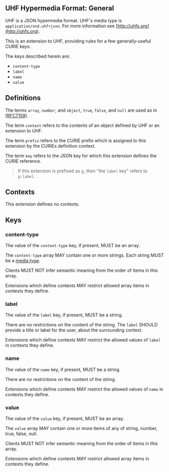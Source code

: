 ## UHF Hypermedia Format: General

UHF is a JSON hypermedia format.  UHF's media type is `application/vnd.uhf+json`.  For more information see [http://uhfs.org](http://uhfs.org).

This is an extension to UHF, providing rules for a few generally-useful CURIE keys.

The keys described herein are:

- `content-type`
- `label`
- `name`
- `value`

## Definitions

The terms `array`, `number`, and `object`, `true`, `false`, and `null` are used as in [[RFC7159]](https://tools.ietf.org/html/rfc7159).

The term `context` refers to the contents of an object defined by UHF or an extension to UHF.

The term `prefix` refers to the CURIE prefix which is assigned to this extension by the CURIEs definition context.

The term `key` refers to the JSON key for which this extension defines the CURIE reference.

> If this extension is prefixed as `g`, then "the `label` key" refers to `g:label`.

## Contexts

This extension defines no contexts.

## Keys

### content-type

The value of the `content-type` key, if present, MUST be an array.

The `content-type` array MAY contain one or more strings.  Each string MUST be a [media type](https://tools.ietf.org/html/rfc2046).

Clients MUST NOT infer semantic meaning from the order of items in this array.

Extensions which define contexts MAY restrict allowed array items in contexts they define.

### label

The value of the `label` key, if present, MUST be a string.

There are no restrictions on the content of the string.   The `label` SHOULD provide a title or label for the user, about the surrounding context.

Extensions which define contexts MAY restrict the allowed values of `label` in contexts they define.

### name

The value of the `name` key, if present, MUST be a string.

There are no restrictions on the content of the string.

Extensions which define contexts MAY restrict the allowed values of `name` in contexts they define.

### value

The value of the `value` key, if present, MUST be an array.

The `value` array MAY contain one or more items of any of string, number, true, false, null.

Clients MUST NOT infer semantic meaning from the order of items in this array.

Extensions which define contexts MAY restrict allowed array items in contexts they define.
